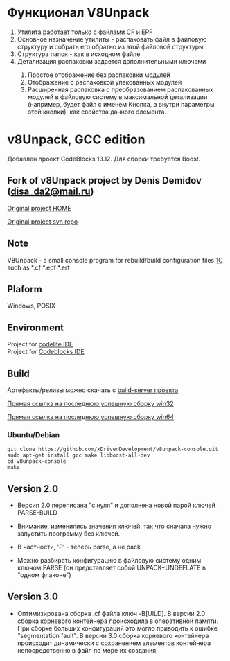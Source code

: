 # Функционал V8Unpack
<ol>
<li>Утилита работает только с файлами CF и EPF</li>
<li>Основное назначение утилиты - распаковать файл в файловую структуру и собрать его обратно из этой файловой структуры</li>
<li>Структура папок - как в исходном файле</li>
<li>Детализация распаковки задается дополнительными ключами</li>

<ol type="1">
<li>Простое отображение без распаковки модулей</li>
<li>Отображение с распаковкой упакованных модулей</li>
<li>Расширенная распаковка с преобразованием распакованных модулей в файловую систему в максимальной детализации (например, будет файл с именем Кнопка, а внутри параметры этой кнопки), как свойства данного элемента.</li>
</ol>

</ol>

# v8Unpack, GCC edition
Добавлен проект CodeBlocks 13.12.
Для сборки требуется Boost.

## Fork of v8Unpack project by Denis Demidov (disa_da2@mail.ru)

[Original project HOME](https://www.assembla.com/spaces/V8Unpack/team)

[Original project svn repo](http://svn2.assembla.com/svn/V8Unpack/)

## Note

V8Unpack - a small console program  for rebuild/build configuration files [1C](http://1c.ru) such as *.cf *.epf *.erf
 
## Plaform 

Windows, POSIX

## Environment

Project for [codelite IDE](http://www.codelite.org/)  
Project for [Codeblocks IDE](http://codeblocks.org/)

## Build

Артефакты/релизы можно скачать с [build-server проекта](https://build.batanov.me/job/v8unpack-win/)

[Прямая ссылка на последнюю успешную сборку win32](https://build.batanov.me/view/e8-script/job/v8unpack-win/label=mingw32/lastSuccessfulBuild/artifact/bin/Release/*zip*/v8unpack.zip)

[Прямая ссылка на последнюю успешную сборку win64](https://build.batanov.me/view/e8-script/job/v8unpack-win/label=mingw64/lastSuccessfulBuild/artifact/bin/Release/*zip*/v8unpack.zip)

### Ubuntu/Debian

```
git clone https://github.com/xDrivenDevelopment/v8unpack-console.git
sudo apt-get install gcc make libboost-all-dev
cd v8unpack-console 
make
```
## Version 2.0

- Версия 2.0 переписана "с нуля" и дополнена новой парой ключей PARSE-BUILD

- Внимание, изменились значения ключей, так что сначала нужно запустить программу без ключей.
- В частности, 'P' - теперь parse, а не pack
- Можно разбирать конфигурацию в файловую систему одним ключом PARSE (он представляет собой UNPACK+UNDEFLATE в "одном флаконе")

## Version 3.0

- Оптимизирована сборка .cf файла ключ -B[UILD]. В версии 2.0 сборка корневого контейнера происходила в оперативной памяти.
При сборке больших конфигураций это могло приводить к ошибке "segmentation fault". В версии 3.0 сборка корневого контейнера происходит 
динамически с сохранением элементов контейнера непосредственно в файл по мере их создания.
